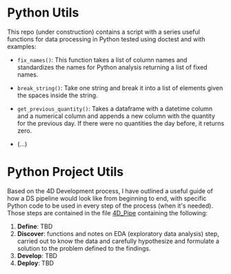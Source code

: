 # Python Utils

This repo (under construction) contains a script with a series useful functions for data processing in Python tested using doctest and with examples:

* `fix_names()`: This function takes a list of column names and standardizes the names
 for Python analysis returning a list of fixed names.

 * `break_string()`: Take one string and break it into a list of elements given the spaces inside the string.

 * `get_previous_quantity()`: Takes a dataframe with a datetime column and a numerical column and appends a new column with the
   quantity for the previous day. If there were no quantities the day before, it returns zero.

* (...)


# Python Project Utils

Based on the 4D Development process, I have outlined a useful guide of how a DS pipeline would look like from beginning to end, with specific Python code to be used in every step of the process (when it's needed). Those steps are contained in the file [4D_Pipe](4D_Pipe.ipynb) containing the following:

1. **Define**: TBD
2. **Discover**: functions and notes on EDA (exploratory data analysis) step, carried out to know the data and carefully hypothesize and formulate a solution to the problem defined to the findings.
3. **Develop**: TBD
4. **Deploy**: TBD

